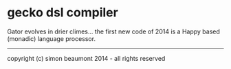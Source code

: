 # gecko dsl compiler
Gator evolves in drier climes... the first new code of 2014 is a Happy
based (monadic) language processor.
____________________________
copyright (c) simon beaumont 2014 - all rights reserved
